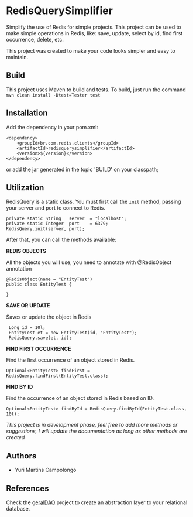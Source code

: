 # RedisQuerySimplifier
Simplify the use of Redis for simple projects. This project can be used to make simple operations in Redis, like: save, update, select by id, find first occurrence, delete, etc.

This project was created to make your code looks simpler and easy to maintain.



## Build
This project uses Maven to build and tests.
To build, just run the command `mvn clean install -Dtest=Tester test`

## Installation
Add the dependency in your pom.xml:

    <dependency>
		<groupId>br.com.redis.clients</groupId>
		<artifactId>redisquerysimplifier</artifactId>
		<version>${version}</version>
	</dependency>

or add the jar generated in the topic 'BUILD' on your classpath;

## Utilization

RedisQuery is a static class. You must first call the `init` method, passing your server and port to connect to Redis.

   	private static String	server	= "localhost";
	private static Integer	port	= 6379;
    RedisQuery.init(server, port);
    
After that, you can call the methods available:

**REDIS OBJECTS**

All the objects you will use, you need to annotate with @RedisObject annotation

    @RedisObject(name = "EntityTest")
    public class EntityTest {
    
    }

**SAVE OR UPDATE**

Saves or update the object in Redis
     
     Long id = 10l;
     EntityTest et = new EntityTest(id, "EntityTest");
     RedisQuery.save(et, id);
     
**FIND FIRST OCCURRENCE**

Find the first occurrence of an object stored in Redis.

    Optional<EntityTest> findFirst = RedisQuery.findFirst(EntityTest.class);
    
**FIND BY ID**

Find the occurrence of an object stored in Redis based on ID.

    Optional<EntityTest> findById = RedisQuery.findById(EntityTest.class, 10l);
    
*This project is in development phase, feel free to add more methods or suggestions, I will update the documentation as long as other methods are created*

## Authors
 - Yuri Martins Campolongo

## References
Check the [geralDAO](https://github.com/viictorh/geralDAO) project to create an abstraction layer to your relational database.
